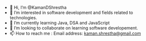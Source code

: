 - 👋 Hi, I’m @KamanDShrestha
- 👀 I’m interested in software development and fields related to technologies.
- 🌱 I’m currently learning Java, DSA and JavaScript
- 💞️ I’m looking to collaborate on learning software developement.
- 📫 How to reach me : Email address: kaman.shrestha@gmail.com

<!---
KamanDShrestha/KamanDShrestha is a ✨ special ✨ repository because its `README.md` (this file) appears on your GitHub profile.
You can click the Preview link to take a look at your changes.
--->
